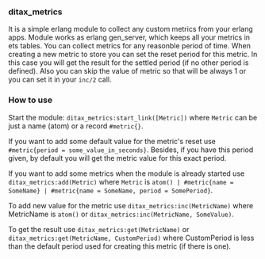 ### ditax_metrics

It is a simple erlang module to collect any custom metrics from your erlang apps. Module works as erlang gen_server, which keeps all your metrics in ets tables.
You can collect metrics for any reasonble period of time. When creating a new metric to store you can set the reset period for this metric. In this case you will get the result for the settled period (if no other period is defined). Also you can skip the value of metric so that will be always 1 or you can set it in your `inc/2` call.

### How to use

Start the module: `ditax_metrics:start_link([Metric])` where `Metric` can be just a name (atom) or a record `#metric{}`.

If you want to add some default value for the metric's reset use `#metric{period = some_value_in_seconds}`. Besides, if you have this period given, by default you will get the metric value for this exact period.

If you want to add some metrics when the module is already started use `ditax_metrics:add(Metric)` where `Metric` is `atom() | #metric{name = SomeName} | #metric{name = SomeName, period = SomePeriod}`.

To add new value for the metric use `ditax_metrics:inc(MetricName)` where MetricName is `atom()` or `ditax_metrics:inc(MetricName, SomeValue)`.

To get the result use `ditax_metrics:get(MetricName)` or `ditax_metrics:get(MetricName, CustomPeriod)` where CustomPeriod is less than the default period used for creating this metric (if there is one).